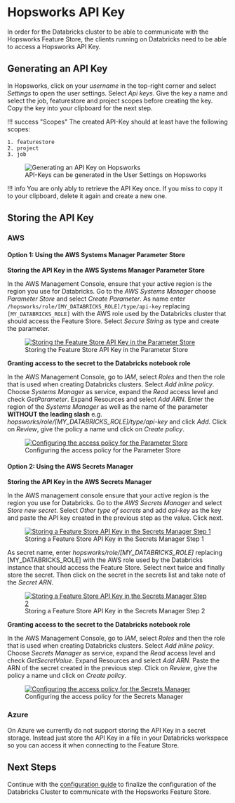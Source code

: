 # Hopsworks API Key

In order for the Databricks cluster to be able to communicate with the Hopsworks Feature Store, the clients running on Databricks need to be able to access a Hopsworks API Key.

## Generating an API Key

In Hopsworks, click on your *username* in the top-right corner and select *Settings* to open the user settings. Select *Api keys*. Give the key a name and select the job, featurestore and project scopes before creating the key. Copy the key into your clipboard for the next step.

!!! success "Scopes"
    The created API-Key should at least have the following scopes:

    1. featurestore
    2. project
    3. job

<p align="center">
  <figure>
    <img src="../../../assets/images/api-key.png" alt="Generating an API Key on Hopsworks">
    <figcaption>API-Keys can be generated in the User Settings on Hopsworks</figcaption>
  </figure>
</p>

!!! info
    You are only ably to retrieve the API Key once. If you miss to copy it to your clipboard, delete it again and create a new one.


## Storing the API Key

### AWS

#### Option 1: Using the AWS Systems Manager Parameter Store

**Storing the API Key in the AWS Systems Manager Parameter Store**

In the AWS Management Console, ensure that your active region is the region you use for Databricks.
Go to the *AWS Systems Manager* choose *Parameter Store* and select *Create Parameter*.
As name enter `/hopsworks/role/[MY_DATABRICKS_ROLE]/type/api-key` replacing `[MY_DATABRICKS_ROLE]` with the AWS role used by the Databricks cluster that should access the Feature Store. Select *Secure String* as type and create the parameter.

<p align="center">
  <figure>
    <a  href="../../../assets/images/databricks/aws/databricks_parameter_store.png">
      <img src="../../../assets/images/databricks/aws/databricks_parameter_store.png" alt="Storing the Feature Store API Key in the Parameter Store">
    </a>
    <figcaption>Storing the Feature Store API Key in the Parameter Store</figcaption>
  </figure>
</p>

**Granting access to the secret to the Databricks notebook role**

In the AWS Management Console, go to *IAM*, select *Roles* and then the role that is used when creating Databricks clusters.
Select *Add inline policy*. Choose *Systems Manager* as service, expand the *Read* access level and check *GetParameter*.
Expand Resources and select *Add ARN*.
Enter the region of the *Systems Manager* as well as the name of the parameter **WITHOUT the leading slash** e.g. *hopsworks/role/[MY_DATABRICKS_ROLE]/type/api-key* and click *Add*.
Click on *Review*, give the policy a name und click on *Create policy*.

<p align="center">
  <figure>
    <a  href="../../../assets/images/databricks/aws/databricks_parameter_store_policy.png">
      <img src="../../../assets/images/databricks/aws/databricks_parameter_store_policy.png" alt="Configuring the access policy for the Parameter Store">
    </a>
    <figcaption>Configuring the access policy for the Parameter Store</figcaption>
  </figure>
</p>

#### Option 2: Using the AWS Secrets Manager

**Storing the API Key in the AWS Secrets Manager**

In the AWS management console ensure that your active region is the region you use for Databricks.
Go to the *AWS Secrets Manager* and select *Store new secret*. Select *Other type of secrets* and add *api-key*
as the key and paste the API key created in the previous step as the value. Click next.

<p align="center">
  <figure>
    <a  href="../../../assets/images/databricks/aws/databricks_secrets_manager_step_1.png">
      <img src="../../../assets/images/databricks/aws/databricks_secrets_manager_step_1.png" alt="Storing a Feature Store API Key in the Secrets Manager Step 1">
    </a>
    <figcaption>Storing a Feature Store API Key in the Secrets Manager Step 1</figcaption>
  </figure>
</p>

As secret name, enter *hopsworks/role/[MY_DATABRICKS_ROLE]* replacing [MY_DATABRICKS_ROLE] with the AWS role used
by the Databricks instance that should access the Feature Store. Select next twice and finally store the secret.
Then click on the secret in the secrets list and take note of the *Secret ARN*.

<p align="center">
  <figure>
    <a  href="../../../assets/images/databricks/aws/databricks_secrets_manager_step_2.png">
      <img src="../../../assets/images/databricks/aws/databricks_secrets_manager_step_2.png" alt="Storing a Feature Store API Key in the Secrets Manager Step 2">
    </a>
    <figcaption>Storing a Feature Store API Key in the Secrets Manager Step 2</figcaption>
  </figure>
</p>

**Granting access to the secret to the Databricks notebook role**

In the AWS Management Console, go to *IAM*, select *Roles* and then the role that is used when creating Databricks clusters.
Select *Add inline policy*. Choose *Secrets Manager* as service, expand the *Read* access level and check *GetSecretValue*.
Expand Resources and select *Add ARN*. Paste the ARN of the secret created in the previous step.
Click on *Review*, give the policy a name und click on *Create policy*.

<p align="center">
  <figure>
    <a  href="../../../assets/images/databricks/aws/databricks_secrets_manager_policy.png">
      <img src="../../../assets/images/databricks/aws/databricks_secrets_manager_policy.png" alt="Configuring the access policy for the Secrets Manager">
    </a>
    <figcaption>Configuring the access policy for the Secrets Manager</figcaption>
  </figure>
</p>

### Azure

On Azure we currently do not support storing the API Key in a secret storage. Instead just store the API Key in a file in your Databricks workspace so you can access it when connecting to the Feature Store.

## Next Steps

Continue with the [configuration guide](configuration.md) to finalize the configuration of the Databricks Cluster to communicate with the Hopsworks Feature Store.
